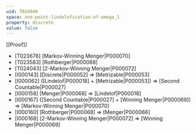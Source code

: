 ```yaml
---
uid: T024049
space: one-point-lindelofication-of-omega_1
property: discrete
value: false
---
```

[[Proof]]

* [T023676] [Markov-Winning Menger|P000070]
* [T023583] [Rothberger|P000068]
* [T024043] [2-Markov-Winning Menger|P000072]
* [I000143] [Discrete|P000052] => [Metrizable|P000053]
* [I000062] ([Lindelof|P000018] + [Metrizable|P000053]) => [Second Countable|P000027]
* [I000158] [Menger|P000066] => [Lindelof|P000018]
* [I000167] ([Second Countable|P000027] + [Winning Menger|P000069]) => [Markov-Winning Menger|P000070]
* [I000160] [Rothberger|P000068] => [Menger|P000066]
* [I000168] [2-Markov-Winning Menger|P000072] => [Winning Menger|P000069]

